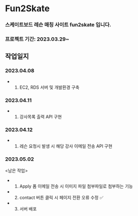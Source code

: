 # Fun2Skate
### 스케이트보드 레슨 매칭 사이트 fun2skate 입니다.
### 프로젝트 기간: 2023.03.29~


## 작업일지
### 2023.04.08
- 1. EC2, RDS 서버 및 개발환경 구축

### 2023.04.11
- 1. 강사목록 출력 API 구현

### 2023.04.12
- 1. 레슨 요청시 발생 시 해당 강사 이메일 전송 API 구현 

### 2023.05.02
<남은 작업>
- 1. Apply 폼 이메일 전송 시 이미지 파일 첨부파일로 첨부하는 기능 
- 2. contact 버튼 클릭 시 페이지 전환 오류 수정 ✅
- 3. 서버 배포